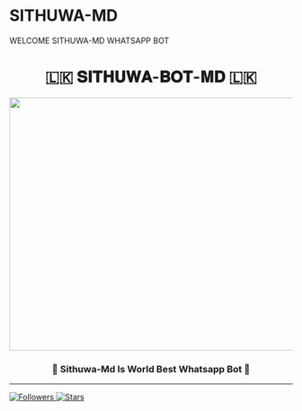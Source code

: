 # SITHUWA-MD

WELCOME SITHUWA-MD WHATSAPP BOT

<div align="center"><h1>🇱🇰 𝐒𝐈𝐓𝐇𝐔𝐖𝐀-𝐁𝐎𝐓-𝐌𝐃 🇱🇰</h1><a href="https://github.com/Sithuwa/SITHUWA-BOT-MD"><img src="https://telegra.ph/file/8f29a27dd91a19c21ae69.jpg" width="650" height="450"></a><h3>👻 Sithuwa-Md Is World Best Whatsapp Bot 👻</h3></div>

***

<a href="https://github.com/Sithuwa/SITHUWA-BOT-MD"><img title="Followers" src="https://camo.githubusercontent.com/41fe62020d3efaf6112e9574d3e0dab607dedf0d2c7615f97281639d36819125/68747470733a2f2f696d672e736869656c64732e696f2f6769746875622f666f6c6c6f776572732f73616e7577616f6666696369616c3f653d666c61742d737175617265">
<a href="https://camo.githubusercontent.com/ea9fd7cb27ac7649c04c9829f80cd33f8b2eb4c3f234a24247e09cea5241e2ea/68747470733a2f2f696d672e736869656c64732e696f2f6769746875622f73746172732f73616e7577616f6666696369616c2f41515541424f542d4d443f636f6c6f723d626c7565267374796c653d666c61742d737175617265"><img title="Stars" src="https://img.shields.io/github/stars/sanuwaofficial/AQUABOT-MD?color=blue&style=flat-square"></a>
